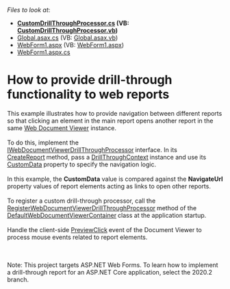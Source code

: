 <!-- default file list -->
*Files to look at*:

* **[CustomDrillThroughProcessor.cs](./CS/WebApplication1/CustomDrillThroughProcessor.cs) (VB: [CustomDrillThroughProcessor.vb](./VB/WebApplication1/CustomDrillThroughProcessor.vb))**
* [Global.asax.cs](./CS/WebApplication1/Global.asax.cs) (VB: [Global.asax.vb](./VB/WebApplication1/Global.asax.vb))
* [WebForm1.aspx](./CS/WebApplication1/WebForm1.aspx) (VB: [WebForm1.aspx](./VB/WebApplication1/WebForm1.aspx))
* [WebForm1.aspx.cs](./CS/WebApplication1/WebForm1.aspx.cs)
<!-- default file list end -->
# How to provide drill-through functionality to web reports


This example illustrates how to provide navigation between different reports so that clicking an element in the main report opens another report in the same <a href="https://documentation.devexpress.com/#XtraReports/CustomDocument17738">Web Document Viewer</a> instance.<br><br>To do this, implement the <a href="https://documentation.devexpress.com/#XtraReports/clsDevExpressXtraReportsWebWebDocumentViewerIWebDocumentViewerDrillThroughProcessortopic">IWebDocumentViewerDrillThroughProcessor</a><strong> </strong>interface. In its <a href="https://documentation.devexpress.com/#XtraReports/DevExpressXtraReportsWebWebDocumentViewerIWebDocumentViewerDrillThroughProcessor_CreateReporttopic">CreateReport</a><strong> </strong>method, pass a <a href="https://documentation.devexpress.com/#XtraReports/clsDevExpressXtraReportsWebWebDocumentViewerDrillThroughContexttopic">DrillThroughContext</a><strong> </strong>instance and use its <a href="https://documentation.devexpress.com/#XtraReports/DevExpressXtraReportsWebWebDocumentViewerDrillThroughContext_CustomDatatopic">CustomData</a><strong> </strong>property to specify the navigation logic.<br><br>In this example, the <strong>CustomData</strong> value is compared against the <strong>NavigateUrl</strong> property values of report elements acting as links to open other reports.<br><br>To register a custom drill-through processor, call the <a href="https://documentation.devexpress.com/#XtraReports/DevExpressXtraReportsWebWebDocumentViewerDefaultWebDocumentViewerContainer_RegisterWebDocumentViewerDrillThroughProcessor~T~topic">RegisterWebDocumentViewerDrillThroughProcessor</a><strong> </strong>method of the <a href="https://documentation.devexpress.com/#XtraReports/clsDevExpressXtraReportsWebWebDocumentViewerDefaultWebDocumentViewerContainertopic">DefaultWebDocumentViewerContainer</a><strong> </strong>class at the application startup.<br><br>Handle the client-side <a href="https://documentation.devexpress.com/XtraReports/DevExpress.XtraReports.Web.Scripts.ASPxClientWebDocumentViewer.PreviewClick.event">PreviewClick</a><strong> </strong>event of the Document Viewer to process mouse events related to report elements.

<br/>
<br/>
Note: This project targets ASP.NET Web Forms. To learn how to implement a drill-through report for an ASP.NET Core application, select the 2020.2 branch.

